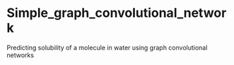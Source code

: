 # Simple_graph_convolutional_network
Predicting solubility of a molecule in water using graph convolutional networks
